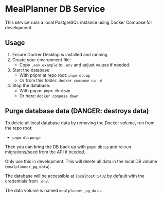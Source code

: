 # MealPlanner DB Service

This service runs a local PostgreSQL instance using Docker Compose for development.

## Usage

1. Ensure Docker Desktop is installed and running.
2. Create your environment file:
    - Copy `.env.example` to `.env` and adjust values if needed.
3. Start the database:
    - With pnpm at repo root: `pnpm db:up`
    - Or from this folder: `docker compose up -d`
4. Stop the database:
    - With pnpm: `pnpm db:down`
    - Or here: `docker compose down`

## Purge database data (DANGER: destroys data)

To delete all local database data by removing the Docker volume, run from the repo root:

-   `pnpm db:purge`

Then you can bring the DB back up with `pnpm db:up` and re-run migrations/seed from the API if needed.

Only use this in development. This will delete all data in the local DB volume (`mealplanner_pg_data`).

The database will be accessible at `localhost:5432` by default with the credentials from `.env`.

The data volume is named `mealplanner_pg_data`.
